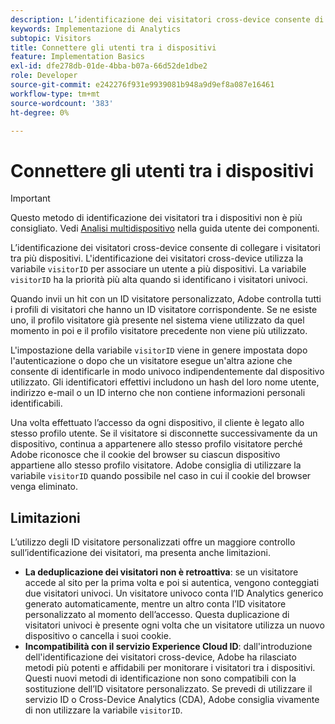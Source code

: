 ```yaml
---
description: L’identificazione dei visitatori cross-device consente di collegare i visitatori tra più dispositivi.
keywords: Implementazione di Analytics
subtopic: Visitors
title: Connettere gli utenti tra i dispositivi
feature: Implementation Basics
exl-id: dfe278db-01de-4bba-b07a-66d52de1dbe2
role: Developer
source-git-commit: e242276f931e9939081b948a9d9ef8a087e16461
workflow-type: tm+mt
source-wordcount: '383'
ht-degree: 0%

---
```


# Connettere gli utenti tra i dispositivi

>[!IMPORTANT]
>
>Questo metodo di identificazione dei visitatori tra i dispositivi non è più consigliato. Vedi [Analisi multidispositivo](/help/components/cda/overview.md) nella guida utente dei componenti.

L’identificazione dei visitatori cross-device consente di collegare i visitatori tra più dispositivi. L&#39;identificazione dei visitatori cross-device utilizza la variabile `visitorID` per associare un utente a più dispositivi. La variabile `visitorID` ha la priorità più alta quando si identificano i visitatori univoci.

Quando invii un hit con un ID visitatore personalizzato, Adobe controlla tutti i profili di visitatori che hanno un ID visitatore corrispondente. Se ne esiste uno, il profilo visitatore già presente nel sistema viene utilizzato da quel momento in poi e il profilo visitatore precedente non viene più utilizzato.

L&#39;impostazione della variabile `visitorID` viene in genere impostata dopo l&#39;autenticazione o dopo che un visitatore esegue un&#39;altra azione che consente di identificarle in modo univoco indipendentemente dal dispositivo utilizzato. Gli identificatori effettivi includono un hash del loro nome utente, indirizzo e-mail o un ID interno che non contiene informazioni personali identificabili.

Una volta effettuato l’accesso da ogni dispositivo, il cliente è legato allo stesso profilo utente. Se il visitatore si disconnette successivamente da un dispositivo, continua a appartenere allo stesso profilo visitatore perché Adobe riconosce che il cookie del browser su ciascun dispositivo appartiene allo stesso profilo visitatore. Adobe consiglia di utilizzare la variabile `visitorID` quando possibile nel caso in cui il cookie del browser venga eliminato.

## Limitazioni

L’utilizzo degli ID visitatore personalizzati offre un maggiore controllo sull’identificazione dei visitatori, ma presenta anche limitazioni.

* **La deduplicazione dei visitatori non è retroattiva**: se un visitatore accede al sito per la prima volta e poi si autentica, vengono conteggiati due visitatori univoci. Un visitatore univoco conta l’ID Analytics generico generato automaticamente, mentre un altro conta l’ID visitatore personalizzato al momento dell’accesso. Questa duplicazione di visitatori univoci è presente ogni volta che un visitatore utilizza un nuovo dispositivo o cancella i suoi cookie.
* **Incompatibilità con il servizio Experience Cloud ID**: dall&#39;introduzione dell&#39;identificazione dei visitatori cross-device, Adobe ha rilasciato metodi più potenti e affidabili per monitorare i visitatori tra i dispositivi. Questi nuovi metodi di identificazione non sono compatibili con la sostituzione dell’ID visitatore personalizzato. Se prevedi di utilizzare il servizio ID o Cross-Device Analytics (CDA), Adobe consiglia vivamente di non utilizzare la variabile `visitorID`.
